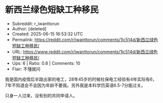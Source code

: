 # 新西兰绿色短缺工种移民

- Subreddit: r_iwanttorun
- Author: [deleted]
- Created: 2025-06-15 16:53:32 UTC
- Permalink: https://reddit.com/r/iwanttorun/comments/1lc514d/新西兰绿色短缺工种移民/
- URL: https://www.reddit.com/r/iwanttorun/comments/1lc514d/新西兰绿色短缺工种移民/
- Ups: 6 | Ratio: 0.8 | Comments: 10
- Flair: 不懂就问


我是国内疫情后半路出家的电工，28年45岁的时候社保电工经验有4年实际有6，7年不知道会不会因为年龄不要我。另外我是本科学历英语6.5-7分能过关。

只身一人过来，没有别的共同申请人。


